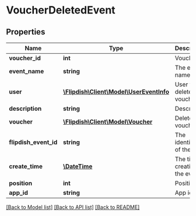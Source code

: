 # VoucherDeletedEvent

## Properties
Name | Type | Description | Notes
------------ | ------------- | ------------- | -------------
**voucher_id** | **int** | Voucher Id | [optional] 
**event_name** | **string** | The event name | [optional] 
**user** | [**\Flipdish\Client\Model\UserEventInfo**](UserEventInfo.md) | User which deleted this voucher | [optional] 
**description** | **string** | Description | [optional] 
**voucher** | [**\Flipdish\Client\Model\Voucher**](Voucher.md) | Deleted voucher | [optional] 
**flipdish_event_id** | **string** | The identitfier of the event | [optional] 
**create_time** | [**\DateTime**](\DateTime.md) | The time of creation of the event | [optional] 
**position** | **int** | Position | [optional] 
**app_id** | **string** | App id | [optional] 

[[Back to Model list]](../README.md#documentation-for-models) [[Back to API list]](../README.md#documentation-for-api-endpoints) [[Back to README]](../README.md)


